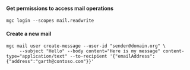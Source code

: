 #### Get permissions to access mail operations
```shell
mgc login --scopes mail.readwrite
```

#### Create a new mail
```shell
mgc mail user create-message --user-id "sender@domain.org" \ 
     --subject "Hello" --body content="Here is my message" content-type="application/text" --to-recipient '{"emailAddress":{"address":"garth@contoso.com"}}'
```